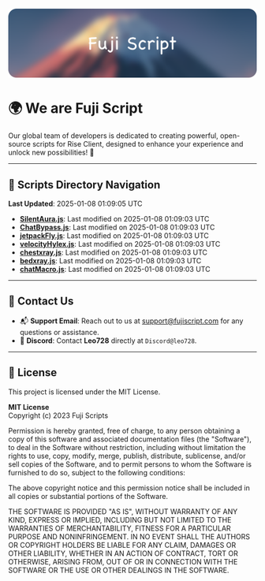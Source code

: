 ![Banner](.github/b.webp)

# 🌍 **We are Fuji Script**

Our global team of developers is dedicated to creating powerful, open-source scripts for Rise Client, designed to enhance your experience and unlock new possibilities! 🌟

---
<!-- SCRIPTS_NAVIGATION_START -->
## 📂 **Scripts Directory Navigation**

**Last Updated**: 2025-01-08 01:09:05 UTC

- **[SilentAura.js](scripts/SilentAura.js)**: Last modified on 2025-01-08 01:09:03 UTC
- **[ChatBypass.js](scripts/ChatBypass.js)**: Last modified on 2025-01-08 01:09:03 UTC
- **[jetpackFly.js](scripts/jetpackFly.js)**: Last modified on 2025-01-08 01:09:03 UTC
- **[velocityHylex.js](scripts/velocityHylex.js)**: Last modified on 2025-01-08 01:09:03 UTC
- **[chestxray.js](scripts/chestxray.js)**: Last modified on 2025-01-08 01:09:03 UTC
- **[bedxray.js](scripts/bedxray.js)**: Last modified on 2025-01-08 01:09:03 UTC
- **[chatMacro.js](scripts/chatMacro.js)**: Last modified on 2025-01-08 01:09:03 UTC

<!-- SCRIPTS_NAVIGATION_END -->

---

## 💬 **Contact Us**  
- 📬 **Support Email**: Reach out to us at [support@fujiscript.com](mailto:support@fujiscript.com) for any questions or assistance.  
- 💬 **Discord**: Contact **Leo728** directly at `Discord@leo728`.

---

## 📜 **License**

This project is licensed under the MIT License.  

**MIT License**  
Copyright (c) 2023 Fuji Scripts  

Permission is hereby granted, free of charge, to any person obtaining a copy of this software and associated documentation files (the "Software"), to deal in the Software without restriction, including without limitation the rights to use, copy, modify, merge, publish, distribute, sublicense, and/or sell copies of the Software, and to permit persons to whom the Software is furnished to do so, subject to the following conditions:  

The above copyright notice and this permission notice shall be included in all copies or substantial portions of the Software.  

THE SOFTWARE IS PROVIDED "AS IS", WITHOUT WARRANTY OF ANY KIND, EXPRESS OR IMPLIED, INCLUDING BUT NOT LIMITED TO THE WARRANTIES OF MERCHANTABILITY, FITNESS FOR A PARTICULAR PURPOSE AND NONINFRINGEMENT. IN NO EVENT SHALL THE AUTHORS OR COPYRIGHT HOLDERS BE LIABLE FOR ANY CLAIM, DAMAGES OR OTHER LIABILITY, WHETHER IN AN ACTION OF CONTRACT, TORT OR OTHERWISE, ARISING FROM, OUT OF OR IN CONNECTION WITH THE SOFTWARE OR THE USE OR OTHER DEALINGS IN THE SOFTWARE.  
